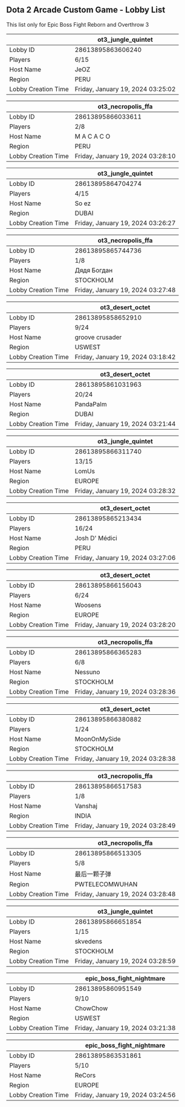 ## Dota 2 Arcade Custom Game - Lobby List

This list only for Epic Boss Fight Reborn and Overthrow 3

|  | ot3_jungle_quintet |
| ------ | ------ |
| Lobby ID | 28613895863606240 |
| Players | 6/15 |
| Host Name | JeOZ |
| Region | PERU |
| Lobby Creation Time | Friday, January 19, 2024 03:25:02 |


|  | ot3_necropolis_ffa |
| ------ | ------ |
| Lobby ID | 28613895866033611 |
| Players | 2/8 |
| Host Name | M A C A C O |
| Region | PERU |
| Lobby Creation Time | Friday, January 19, 2024 03:28:10 |


|  | ot3_jungle_quintet |
| ------ | ------ |
| Lobby ID | 28613895864704274 |
| Players | 4/15 |
| Host Name | So ez |
| Region | DUBAI |
| Lobby Creation Time | Friday, January 19, 2024 03:26:27 |


|  | ot3_necropolis_ffa |
| ------ | ------ |
| Lobby ID | 28613895865744736 |
| Players | 1/8 |
| Host Name | Дядя Богдан |
| Region | STOCKHOLM |
| Lobby Creation Time | Friday, January 19, 2024 03:27:48 |


|  | ot3_desert_octet |
| ------ | ------ |
| Lobby ID | 28613895858652910 |
| Players | 9/24 |
| Host Name | groove crusader |
| Region | USWEST |
| Lobby Creation Time | Friday, January 19, 2024 03:18:42 |


|  | ot3_desert_octet |
| ------ | ------ |
| Lobby ID | 28613895861031963 |
| Players | 20/24 |
| Host Name | PandaPalm |
| Region | DUBAI |
| Lobby Creation Time | Friday, January 19, 2024 03:21:44 |


|  | ot3_jungle_quintet |
| ------ | ------ |
| Lobby ID | 28613895866311740 |
| Players | 13/15 |
| Host Name | LomUs |
| Region | EUROPE |
| Lobby Creation Time | Friday, January 19, 2024 03:28:32 |


|  | ot3_desert_octet |
| ------ | ------ |
| Lobby ID | 28613895865213434 |
| Players | 16/24 |
| Host Name | Josh D' Médici |
| Region | PERU |
| Lobby Creation Time | Friday, January 19, 2024 03:27:06 |


|  | ot3_desert_octet |
| ------ | ------ |
| Lobby ID | 28613895866156043 |
| Players | 6/24 |
| Host Name | Woosens |
| Region | EUROPE |
| Lobby Creation Time | Friday, January 19, 2024 03:28:20 |


|  | ot3_necropolis_ffa |
| ------ | ------ |
| Lobby ID | 28613895866365283 |
| Players | 6/8 |
| Host Name | Nessuno |
| Region | STOCKHOLM |
| Lobby Creation Time | Friday, January 19, 2024 03:28:36 |


|  | ot3_desert_octet |
| ------ | ------ |
| Lobby ID | 28613895866380882 |
| Players | 1/24 |
| Host Name | MoonOnMySide |
| Region | STOCKHOLM |
| Lobby Creation Time | Friday, January 19, 2024 03:28:38 |


|  | ot3_necropolis_ffa |
| ------ | ------ |
| Lobby ID | 28613895866517583 |
| Players | 1/8 |
| Host Name | Vanshaj |
| Region | INDIA |
| Lobby Creation Time | Friday, January 19, 2024 03:28:49 |


|  | ot3_necropolis_ffa |
| ------ | ------ |
| Lobby ID | 28613895866513305 |
| Players | 5/8 |
| Host Name | 最后一颗子弹 |
| Region | PWTELECOMWUHAN |
| Lobby Creation Time | Friday, January 19, 2024 03:28:48 |


|  | ot3_jungle_quintet |
| ------ | ------ |
| Lobby ID | 28613895866651854 |
| Players | 1/15 |
| Host Name | skvedens |
| Region | STOCKHOLM |
| Lobby Creation Time | Friday, January 19, 2024 03:28:59 |


|  | epic_boss_fight_nightmare |
| ------ | ------ |
| Lobby ID | 28613895860951549 |
| Players | 9/10 |
| Host Name | ChowChow |
| Region | USWEST |
| Lobby Creation Time | Friday, January 19, 2024 03:21:38 |


|  | epic_boss_fight_nightmare |
| ------ | ------ |
| Lobby ID | 28613895863531861 |
| Players | 5/10 |
| Host Name | ReCors |
| Region | EUROPE |
| Lobby Creation Time | Friday, January 19, 2024 03:24:56 |


